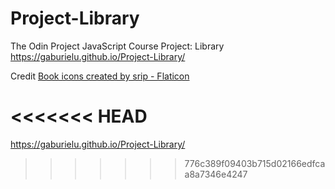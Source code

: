 # Project-Library
The Odin Project JavaScript Course Project: Library
https://gaburielu.github.io/Project-Library/




Credit
<a href="https://www.flaticon.com/free-icons/book" title="book icons">Book icons created by srip - Flaticon</a>

<<<<<<< HEAD
=======
https://gaburielu.github.io/Project-Library/
>>>>>>> 776c389f09403b715d02166edfcaa8a7346e4247
